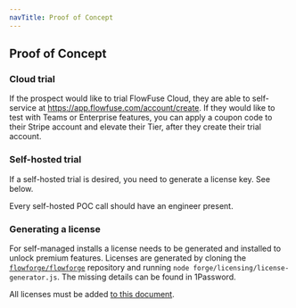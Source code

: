 ```yaml
---
navTitle: Proof of Concept
---
```


## Proof of Concept

### Cloud trial

If the prospect would like to trial FlowFuse Cloud, they are able to self-service at https://app.flowfuse.com/account/create. If they would like to test with Teams or Enterprise features, you can apply a coupon code to their Stripe account and elevate their Tier, after they create their trial account.

### Self-hosted trial

If a self-hosted trial is desired, you need to generate a license key. See below.

Every self-hosted POC call should have an engineer present.

### Generating a license

For self-managed installs a license needs to be generated and installed to
unlock premium features. Licenses are generated by cloning the [`flowforge/flowforge`](https://github.com/FlowFuse/flowfuse)
repository and running `node forge/licensing/license-generator.js`. The missing
details can be found in 1Password.

All licenses must be added [to this document](https://docs.google.com/spreadsheets/d/1wM_o8IWjjkwi-WMRueKfS-lrmkQYzV83xm4BIzZNAO0).